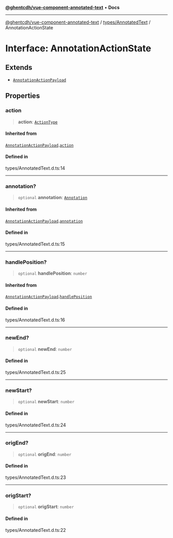 [**@ghentcdh/vue-component-annotated-text**](../../../README.md) • **Docs**

***

[@ghentcdh/vue-component-annotated-text](../../../modules.md) / [types/AnnotatedText](../README.md) / AnnotationActionState

# Interface: AnnotationActionState

## Extends

- [`AnnotationActionPayload`](AnnotationActionPayload.md)

## Properties

### action

> **action**: [`ActionType`](../type-aliases/ActionType.md)

#### Inherited from

[`AnnotationActionPayload`](AnnotationActionPayload.md).[`action`](AnnotationActionPayload.md#action)

#### Defined in

types/AnnotatedText.d.ts:14

***

### annotation?

> `optional` **annotation**: [`Annotation`](../../Annotation/interfaces/Annotation.md)

#### Inherited from

[`AnnotationActionPayload`](AnnotationActionPayload.md).[`annotation`](AnnotationActionPayload.md#annotation)

#### Defined in

types/AnnotatedText.d.ts:15

***

### handlePosition?

> `optional` **handlePosition**: `number`

#### Inherited from

[`AnnotationActionPayload`](AnnotationActionPayload.md).[`handlePosition`](AnnotationActionPayload.md#handleposition)

#### Defined in

types/AnnotatedText.d.ts:16

***

### newEnd?

> `optional` **newEnd**: `number`

#### Defined in

types/AnnotatedText.d.ts:25

***

### newStart?

> `optional` **newStart**: `number`

#### Defined in

types/AnnotatedText.d.ts:24

***

### origEnd?

> `optional` **origEnd**: `number`

#### Defined in

types/AnnotatedText.d.ts:23

***

### origStart?

> `optional` **origStart**: `number`

#### Defined in

types/AnnotatedText.d.ts:22
